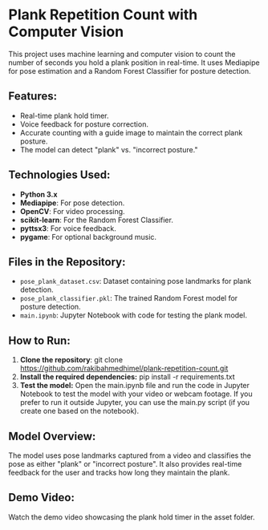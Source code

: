 # Plank Repetition Count with Computer Vision

This project uses machine learning and computer vision to count the number of seconds you hold a plank position in real-time. 
It uses Mediapipe for pose estimation and a Random Forest Classifier for posture detection.

## Features:
- Real-time plank hold timer.
- Voice feedback for posture correction.
- Accurate counting with a guide image to maintain the correct plank posture.
- The model can detect "plank" vs. "incorrect posture."

## Technologies Used:
- **Python 3.x**
- **Mediapipe**: For pose detection.
- **OpenCV**: For video processing.
- **scikit-learn**: For the Random Forest Classifier.
- **pyttsx3**: For voice feedback.
- **pygame**: For optional background music.

## Files in the Repository:
- `pose_plank_dataset.csv`: Dataset containing pose landmarks for plank detection.
- `pose_plank_classifier.pkl`: The trained Random Forest model for posture detection.
- `main.ipynb`: Jupyter Notebook with code for testing the plank model.

## How to Run:
1. **Clone the repository**:
   git clone https://github.com/rakibahmedhimel/plank-repetition-count.git
2. **Install the required dependencies:**
   pip install -r requirements.txt
3. **Test the model:**
   Open the main.ipynb file and run the code in Jupyter Notebook to test the model with your video or webcam footage.
   If you prefer to run it outside Jupyter, you can use the main.py script (if you create one based on the notebook).

## Model Overview:
The model uses pose landmarks captured from a video and classifies the pose as either "plank" or "incorrect posture". 
It also provides real-time feedback for the user and tracks how long they maintain the plank.

## Demo Video:
Watch the demo video showcasing the plank hold timer in the asset folder.

